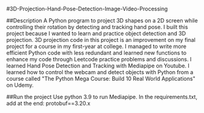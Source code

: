 #3D-Projection-Hand-Pose-Detection-Image-Video-Processing

##Description
A Python program to project 3D shapes on a 2D screen while controlling their rotation by detecting and tracking hand pose. 
I built this project because I wanted to learn and practice object detection and 3D projection.
3D projection code in this project is an improvement on my final project for a course in my first-year at college. I managed to write more efficient Python code with less redundant and learned new functions to enhance my code through Leetcode practice problems and discussions.
I learned Hand Pose Detection and Tracking with Mediapipe on Youtube. I learned how to control the webcam and detect objects with Python from a course called "The Python Mega Course: Build 10 Real World Applications" on Udemy.

##Run the project
Use python 3.9 to run Mediapipe.
In the requirements.txt, add at the end: protobuf==3.20.x
